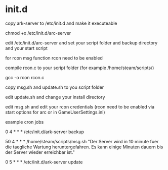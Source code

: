 # init.d

copy ark-server to /etc/init.d and make it executeable

chmod +x /etc/init.d/arc-server

edit /etc/init.d/arc-server and set your script folder and backup directory and your start script

for rcon msg function rcon need to be enabled

compile rcon.c to your script folder (for example /home/steam/scripts/)

gcc -o rcon rcon.c

copy msg.sh and update.sh to you script folder

edit update.sh and change your install directory

edit msg.sh and edit your rcon credentials (rcon need to be enabled via start options for arc or in GameUserSettings.ini)

example cron jobs

0 4 * * * /etc/init.d/ark-server backup

50 4 * * * /home/steam/scripts/msg.sh "Der Server wird in 10 minute fuer die taegliche Wartung heruntergefahren. Es kann einige Minuten dauern bis der Server wieder erreichbar ist."

0 5 * * * /etc/init.d/ark-server update
